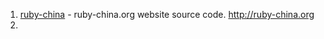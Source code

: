 1. [ruby-china](https://github.com/ruby-china/ruby-china) - ruby-china.org website source code. http://ruby-china.org
2. 